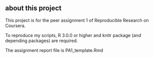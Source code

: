 ## about this project
This project is for the peer assignment 1 of Reproducible Research on Coursera.

To reproduce my scripts, R 3.0.0 or higher and knitr package (and depending packages) are required.

The assignment report file is PA1_template.Rmd